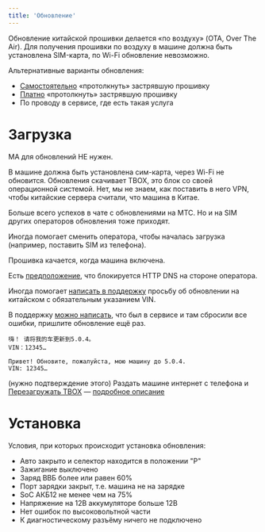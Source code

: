 ```yaml
---
title: 'Обновление'
---
```


Обновление китайской прошивки делается «по воздуху» (OTA, Over The Air). Для получения прошивки по воздуху в машине должна быть установлена SIM-карта, по Wi-Fi обновление невозможно.

Альтернативные варианты обновления:

  * [Самостоятельно](manual) «протолкнуть» застрявшую прошивку
  * [Платно](paid) «протолкнуть» застрявшую прошивку
  * По проводу в сервисе, где есть такая услуга

# Загрузка

МА для обновлений НЕ нужен.

В машине должна быть установлена сим-карта, через Wi-Fi не обновится. Обновления скачивает TBOX, это блок со своей операционной системой. Нет, мы не знаем, как поставить в него VPN, чтобы китайские сервера считали, что машина в Китае.

Больше всего успехов в чате с обновлениями на МТС. Но и на SIM других операторов обновления тоже приходят.

Иногда помогает сменить оператора, чтобы началась загрузка (например, поставить SIM из телефона).

Прошивка качается, когда машина включена.

Есть [предположение](https://t.me/voyahchat/11800/395349), что блокируется HTTP DNS на стороне оператора.

Иногда помогает [написать в поддержку](support.md) просьбу об обновлении на китайском с обязательным указанием VIN.

В поддержку [можно написать](https://t.me/voyahchat/11800/424618), что был в сервисе и там сбросили все ошибки, пришлите обновление ещё раз.

```
嗨！ 请将我的车更新到5.0.4。
VIN：12345…

Привет! Обновите, пожалуйста, мою машину до 5.0.4.
VIN: 12345…
```

(нужно подтверждение этого) Раздать машине интернет с телефона и [Перезагружать TBOX](https://t.me/voyahchat/11800/378658) — [подробное описание](https://t.me/voyahchat/11800/394228)

# Установка

Условия, при которых происходит установка обновления:

  * Авто закрыто и селектор находится в положении "Р"
  * Зажигание выключено
  * Заряд ВВБ более или равен 60%
  * Порт зарядки закрыт, т.е. машина не на зарядке
  * SoC АКБ12 не менее чем на 75%
  * Напряжение на 12В аккумуляторе больше 12В
  * Нет ошибок по высоковольтной части
  * К диагностическому разъёму ничего не подключено
